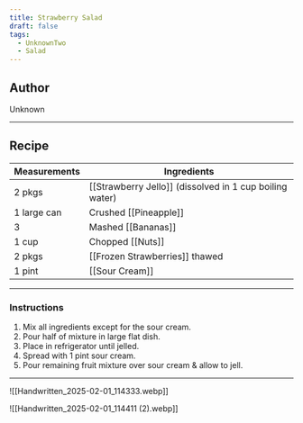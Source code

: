 ```yaml
---
title: Strawberry Salad
draft: false
tags:
  - UnknownTwo
  - Salad
---
```

## Author
Unknown
___
## Recipe

| Measurements | Ingredients               |
| :----------- | ------------------------- |
| 2 pkgs            | [[Strawberry Jello]] (dissolved in 1 cup boiling water) |
| 1 large can       | Crushed [[Pineapple]]                    |
| 3                 | Mashed [[Bananas]]                       |
| 1 cup             | Chopped [[Nuts]]                         |
| 2 pkgs            | [[Frozen Strawberries]] thawed            |
| 1 pint            | [[Sour Cream]]                            |
___
### Instructions
1. Mix all ingredients except for the sour cream.
2. Pour half of mixture in large flat dish.
3. Place in refrigerator until jelled.
4. Spread with 1 pint sour cream.
5. Pour remaining fruit mixture over sour cream & allow to jell.
___
![[Handwritten_2025-02-01_114333.webp]]

![[Handwritten_2025-02-01_114411 (2).webp]]